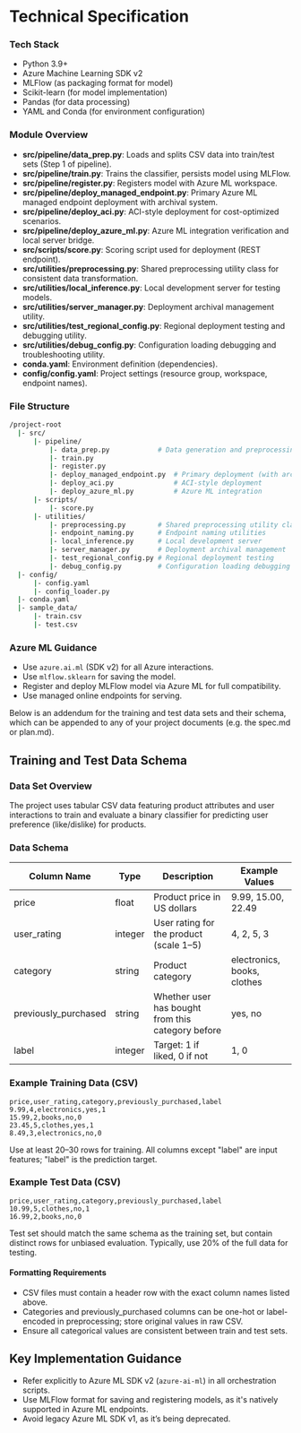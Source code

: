 # Technical Specification

### Tech Stack

- Python 3.9+
- Azure Machine Learning SDK v2
- MLFlow (as packaging format for model)
- Scikit-learn (for model implementation)
- Pandas (for data processing)
- YAML and Conda (for environment configuration)

### Module Overview

- **src/pipeline/data_prep.py**: Loads and splits CSV data into train/test sets (Step 1 of pipeline).
- **src/pipeline/train.py**: Trains the classifier, persists model using MLFlow.
- **src/pipeline/register.py**: Registers model with Azure ML workspace.
- **src/pipeline/deploy_managed_endpoint.py**: Primary Azure ML managed endpoint deployment with archival system.
- **src/pipeline/deploy_aci.py**: ACI-style deployment for cost-optimized scenarios.
- **src/pipeline/deploy_azure_ml.py**: Azure ML integration verification and local server bridge.
- **src/scripts/score.py**: Scoring script used for deployment (REST endpoint).
- **src/utilities/preprocessing.py**: Shared preprocessing utility class for consistent data transformation.
- **src/utilities/local_inference.py**: Local development server for testing models.
- **src/utilities/server_manager.py**: Deployment archival management utility.
- **src/utilities/test_regional_config.py**: Regional deployment testing and debugging utility.
- **src/utilities/debug_config.py**: Configuration loading debugging and troubleshooting utility.
- **conda.yaml**: Environment definition (dependencies).
- **config/config.yaml**: Project settings (resource group, workspace, endpoint names).

### File Structure

``` bash
/project-root
  |- src/
      |- pipeline/
          |- data_prep.py            # Data generation and preprocessing (Step 1)
          |- train.py
          |- register.py
          |- deploy_managed_endpoint.py  # Primary deployment (with archival)
          |- deploy_aci.py               # ACI-style deployment  
          |- deploy_azure_ml.py          # Azure ML integration
      |- scripts/
          |- score.py
      |- utilities/
          |- preprocessing.py        # Shared preprocessing utility class
          |- endpoint_naming.py      # Endpoint naming utilities
          |- local_inference.py      # Local development server
          |- server_manager.py       # Deployment archival management
          |- test_regional_config.py # Regional deployment testing
          |- debug_config.py         # Configuration loading debugging
  |- config/
      |- config.yaml
      |- config_loader.py
  |- conda.yaml
  |- sample_data/
      |- train.csv
      |- test.csv
```

### Azure ML Guidance

- Use `azure.ai.ml` (SDK v2) for all Azure interactions.
- Use `mlflow.sklearn` for saving the model.
- Register and deploy MLFlow model via Azure ML for full compatibility.
- Use managed online endpoints for serving.

Below is an addendum for the training and test data sets and their schema, which can be appended to any of your project documents (e.g. the spec.md or plan.md).

## Training and Test Data Schema

### Data Set Overview

The project uses tabular CSV data featuring product attributes and user interactions to train and evaluate a binary classifier for predicting user preference (like/dislike) for products.

### Data Schema

| Column Name          | Type      | Description                                         | Example Values              |
|----------------------|-----------|-----------------------------------------------------|-----------------------------|
| price                | float     | Product price in US dollars                         | 9.99, 15.00, 22.49          |
| user_rating          | integer   | User rating for the product (scale 1–5)             | 4, 2, 5, 3                  |
| category             | string    | Product category                                    | electronics, books, clothes |
| previously_purchased | string    | Whether user has bought from this category before    | yes, no                     |
| label                | integer   | Target: 1 if liked, 0 if not                        | 1, 0                        |

### Example Training Data (CSV)

``` csv
price,user_rating,category,previously_purchased,label
9.99,4,electronics,yes,1
15.99,2,books,no,0
23.45,5,clothes,yes,1
8.49,3,electronics,no,0
```

Use at least 20–30 rows for training. All columns except "label" are input features; "label" is the prediction target.

### Example Test Data (CSV)

``` csv
price,user_rating,category,previously_purchased,label
10.99,5,clothes,no,1
16.99,2,books,no,0
```

Test set should match the same schema as the training set, but contain distinct rows for unbiased evaluation. Typically, use 20% of the full data for testing.

#### Formatting Requirements

- CSV files must contain a header row with the exact column names listed above.
- Categories and previously_purchased columns can be one-hot or label-encoded in preprocessing; store original values in raw CSV.
- Ensure all categorical values are consistent between train and test sets.

## Key Implementation Guidance

- Refer explicitly to Azure ML SDK v2 (`azure-ai-ml`) in all orchestration scripts.
- Use MLFlow format for saving and registering models, as it's natively supported in Azure ML endpoints.
- Avoid legacy Azure ML SDK v1, as it’s being deprecated.